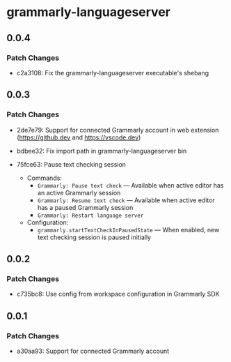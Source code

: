 # grammarly-languageserver

## 0.0.4

### Patch Changes

- c2a3108: Fix the grammarly-languageserver executable's shebang

## 0.0.3

### Patch Changes

- 2de7e79: Support for connected Grammarly account in web extension (https://github.dev and https://vscode.dev)
- bdbee32: Fix import path in grammarly-languageserver bin
- 75fce63: Pause text checking session

  - Commands:
    - `Grammarly: Pause text check` — Available when active editor has an active Grammarly session
    - `Grammarly: Resume text check` — Available when active editor has a paused Grammarly session
    - `Grammarly: Restart language server`
  - Configuration:
    - `grammarly.startTextCheckInPausedState` — When enabled, new text checking session is paused initially

## 0.0.2

### Patch Changes

- c735bc8: Use config from workspace configuration in Grammarly SDK

## 0.0.1

### Patch Changes

- a30aa93: Support for connected Grammarly account
